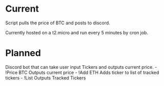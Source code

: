 # Current
Script pulls the price of BTC and posts to discord.

Currently hosted on a t2.micro and run every 5 minutes by cron job.

# Planned
Discord bot that can take user input Tickers and outputs current price.
    - !Price BTC
        Outputs current price
    - !Add ETH
        Adds ticker to list of tracked tickers
    - !List 
        Outputs Tracked Tickers
